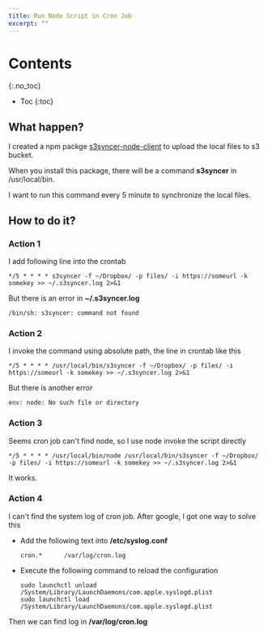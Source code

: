 ```yaml
---
title: Run Node Script in Cron Job
excerpt: ""
---
```

# Contents
{:.no_toc}

* Toc
{:toc}

## What happen?
I created a npm packge [s3syncer-node-client](https://github.com/sjmyuan/s3syncer-node-client) to upload the local files to s3 bucket.

When you install this package, there will be a command **s3syncer** in /usr/local/bin.

I want to run this command every 5 minute to synchronize the local files.

## How to do it?

### Action 1
I add following line into the crontab

~~~
*/5 * * * * s3syncer -f ~/Dropbox/ -p files/ -i https://someurl -k somekey >> ~/.s3syncer.log 2>&1
~~~

But there is an error in **~/.s3syncer.log**

~~~
/bin/sh: s3syncer: command not found
~~~

### Action 2
I invoke the command using absolute path, the line in crontab like this

~~~
*/5 * * * * /usr/local/bin/s3syncer -f ~/Dropbox/ -p files/ -i https://someurl -k somekey >> ~/.s3syncer.log 2>&1
~~~

But there is another error

~~~
env: node: No such file or directory
~~~


### Action 3
Seems cron job can't find node, so I use node invoke the script directly

~~~
*/5 * * * * /usr/local/bin/node /usr/local/bin/s3syncer -f ~/Dropbox/ -p files/ -i https://someurl -k somekey >> ~/.s3syncer.log 2>&1
~~~

It works.

### Action 4
I can't find the system log of cron job.
After google, I got one way to solve this

+ Add the following text into **/etc/syslog.conf**

  ~~~
  cron.*      /var/log/cron.log
  ~~~

+ Execute the following command to reload the configuration

  ~~~
  sudo launchctl unload /System/Library/LaunchDaemons/com.apple.syslogd.plist
  sudo launchctl load /System/Library/LaunchDaemons/com.apple.syslogd.plist
  ~~~

Then we can find log in **/var/log/cron.log** 
